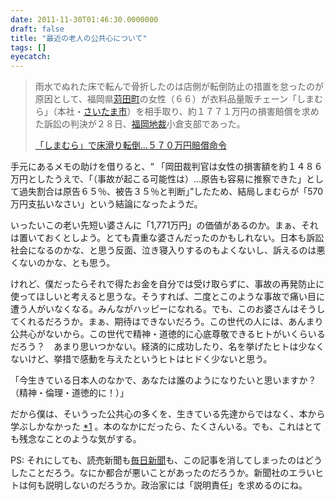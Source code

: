 ```yaml
---
date: 2011-11-30T01:46:30.0000000
draft: false
title: "最近の老人の公共心について"
tags: []
eyecatch: 
---
```

<p><blockquote>雨水でぬれた床で転んで骨折したのは店側が転倒防止の措置を怠ったのが原因として、福岡県<a class="keyword" href="http://d.hatena.ne.jp/keyword/%B4%A3%C5%C4%C4%AE">苅田町</a>の女性（６６）が衣料品量販チェーン「しまむら」（本社・<a class="keyword" href="http://d.hatena.ne.jp/keyword/%A4%B5%A4%A4%A4%BF%A4%DE%BB%D4">さいたま市</a>）を相手取り、約１７７１万円の損害賠償を求めた訴訟の判決が２８日、<a class="keyword" href="http://d.hatena.ne.jp/keyword/%CA%A1%B2%AC%C3%CF%BA%DB">福岡地裁</a>小倉支部であった。</p><p><a href="http://www.yomiuri.co.jp/national/news/20111129-OYT1T00159.htm">「しまむら」で床滑り転倒…５７０万円賠償命令</a><br />
</blockquote></p><p>手元にあるメモの助けを借りると、<q> 「岡田裁判官は女性の損害額を約１４８６万円としたうえで、「（事故が起こる可能性は）…原告も容易に推察できた」として過失割合は原告６５％、被告３５％と判断」</q>したため、結局しまむらが「570万円支払いなさい」という結論になったようだ。</p><p>いったいこの老い先短い婆さんに「1,771万円」の価値があるのか。まぁ、それは置いておくとしよう。とても貴重な婆さんだったのかもしれない。日本も訴訟社会になるのかな、と思う反面、泣き寝入りするのもよくないし、訴えるのは悪くないのかな、とも思う。</p><p>けれど、僕だったらそれで得たお金を自分では受け取らずに、事故の再発防止に使ってほしいと考えると思うな。そうすれば、二度とこのような事故で痛い目に遭う人がいなくなる。みんながハッピーになれる。でも、このお婆さんはそうしてくれるだろうか。まぁ、期待はできないだろう。この世代の人には、あんまり公共心がないから。この世代で精神・道徳的に心底尊敬できるヒトがいくらいるだろう？　あまり思いつかない。経済的に成功したり、名を挙げたヒトは少なくないけど、挙措で感動を与えたというヒトはヒドく少ないと思う。</p><p>「今生きている日本人のなかで、あなたは誰のようになりたいと思いますか？（精神・倫理・道徳的に！）」</p><p>だから僕は、そいうった公共心の多くを、生きている先達からではなく、本から学ぶしかなかった <a href="#fn1" title="「自分では受け取らずに、事故の再発防止に使ってほしい」というのも、まぁ、とある本で得た発想だ">*1</a> 。本のなかにだったら、たくさんいる。でも、これはとても残念なことのような気がする。</p><p>PS: それにしても、読売新聞も<a href="http://mainichi.jp/select/jiken/news/20111129mog00m040022000c.html">毎日新聞</a>も、この記事を消してしまったのはどうしたことだろう。なにか都合が悪いことがあったのだろうか。新聞社のエラいヒトは何も説明しないのだろうか。政治家には「説明責任」を求めるのにね。</p>
